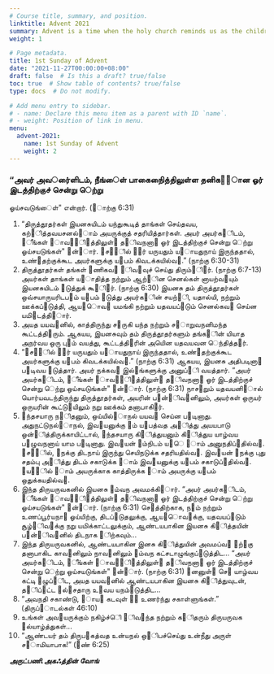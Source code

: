 ```yaml
---
# Course title, summary, and position.
linktitle: Advent 2021
summary: Advent is a time when the holy church reminds us as the children of God to wake up and pray, and actively prepare for the grace of the Savior Jesus Christ. Come and join Fr Augustine Wong's reflections and let the Words of God change our heart.
weight: 1

# Page metadata.
title: 1st Sunday of Advent
date: "2021-11-27T00:00:00+08:00"
draft: false  # Is this a draft? true/false
toc: true  # Show table of contents? true/false
type: docs  # Do not modify.

# Add menu entry to sidebar.
# - name: Declare this menu item as a parent with ID `name`.
# - weight: Position of link in menu.
menu:
  advent-2021:
    name: 1st Sunday of Advent
    weight: 2
---
```


### “அவர் அவர்ைளிடம், நீங்ைள் பாகைநிைத்திலுள்ள தனிக஫஬ான ஓர் இடத்திற்குச் சென்று ெற்று
ஓய்சவடுங்ைள்" என்றார். (஫ாற்கு 6:31)
1. “திருத்தூதர்கள் இயனசுயிடம் யந்துகூடித் தாங்கள் செய்தவய, கற்஧ித்தவயசனல்஬ாம் அயருக்குத்
சதரியித்தார்கள். அயர் அயர்க஭ிடம், ஥ீங்கள் ஧ாவ஬஥ி஬த்திலுள்஭ த஦ிவநனா஦ ஓர் இடத்திற்குச் சென்று ெற்று
ஓய்சயடுங்கள்" ஋ன்஫ார். ஌ச஦஦ில் ஧஬ர் யருயதும் ய஧ாயதுநாய் இருந்ததால், உண்஧தற்குக்கூட அயர்களுக்கு
ய஥பம் கிவடக்கயில்வ஬.” (நாற்கு 6:30-31)
2. திருத்தூதர்கள் தங்கள் ஧ணிகவ஭ ஥ிவ஫வுச் செய்து திரும்஧ி஦ர். (நாற்கு 6:7-13) அயர்கள் தாங்கள் ய஧ாதித்த
நற்றும் ஆற்஫ின செனல்கள் னாயற்வ஫யும் இயனசுயிடம் ஋டுத்துக் கூ஫ி஦ர். (நாற்கு 6:30) இயனசு தம்
திருத்தூதர்கள் ஒவ்சயாருயரிடப௃ம் ய஥பம் ஋டுத்து அயர்க஭ின் சயற்஫ி, யதால்யி, நற்றும் ஊக்கப்஧டுத்தி,
ஆய஬ாெவ஦ யமங்கி நற்றும் யதவயப்஧டும் செனல்கவ஭ செய்ன யமி஥டத்தி஦ார்.
3. அயத யயவ஭னில், காத்திருந்து ச஧ருகி யந்த நற்றும் ச஧ாறுவநனிமந்த கூட்டத்தி஦ரும். ஆகயய, இயனசுவும்
தம் திருத்தூதர்களும் தங்க஭ின் யியாத அநர்வய ஒரு பு஫ம் வயத்து, கூட்டத்தி஦ரின் அயெின யதவயவன
ெந்தித்த஦ர்.
4. “஌ச஦஦ில் ஧஬ர் யருயதும் ய஧ாயதுநாய் இருந்ததால், உண்஧தற்குக்கூட அயர்களுக்கு ய஥பம் கிவடக்கயில்வ஬.”
(நாற்கு 6:31) ஆகயய, இயனசு அதிபடினா஦ ப௃டிவய ஋டுத்தார். அயர் நக்கவ஭ இல்஬ங்களுக்கு அனுப்஧ி வயத்தார்.
“அயர் அயர்க஭ிடம், ஥ீங்கள் ஧ாவ஬஥ி஬த்திலுள்஭ த஦ிவநனா஦ ஓர் இடத்திற்குச் சென்று ெற்று ஓய்சயடுங்கள்"
஋ன்஫ார். (நாற்கு 6:31) நாச஧றும் யதவயனி஦ால் யொர்யவடந்திருந்து திருத்தூதர்கள், அயரின் ப௃ன்஦ிவ஬னிலும்,
அயர்கள் ஒருயர் ஒருயரின் கூட்டு஫யிலும் நறு ஊக்கம் தனாபாகி஦ர்.
5. ஋ந்தசயாரு ந஦ிதனும், ஒய்யில்஬ாநல் யயவ஬ செய்ன ப௃டினாது. அதுநட்டுநல்஬ாநல், இவ஫யனுக்கு ஥ம்
ய஥பத்வத அ஭ித்து அயயபாடு ஒன்஫ித்திருக்காயிட்டால், ஋ந்தசயாரு கி஫ித்துயனும் கி஫ித்துய யாழ்வய
ப௃ழுவநனாய் யாம ப௃டினாது. இவ஫யன் ஥ம்நிடம் ய஧ெ ஥ாம் அனுநதிப்஧தில்வ஬. ஌ச஦஦ில், ஥நக்கு திடநாய்
இருந்து செயிநடுக்க சதரியதில்வ஬. இவ஫யன் ஥நக்கு புது சதம்பு அ஭ித்து திடம் சகாடுக்க ஥ாம் இவ஫யனுக்கு
ய஥பம் சகாடுப்஧தில்வ஬. ஌ய஦஦ில் ஥ாம் அயருக்காக காத்திருக்க ஥ாம் அயருக்கு ய஥பம் ஒதுக்கயதில்வ஬.
6. இந்த திருயருவகனில் இயனசு ஥ம்வந அவமக்கி஫ார். “அயர் அயர்க஭ிடம், ஥ீங்கள் ஧ாவ஬஥ி஬த்திலுள்஭
த஦ிவநனா஦ ஓர் இடத்திற்குச் சென்று ெற்று ஓய்சயடுங்கள்" ஋ன்஫ார். (நாற்கு 6:31) செ஧த்திற்காக, ந஦ம் நற்றும்
உணப்பூர்யநா஦ ஓய்யிற்கு, திடப்஧டுதலுக்கு, ஆய஬ாெவ஦க்கு, யதவயப்஧டும் சூழ்஥ிவ஬க்கு நறு
யமிக்காட்டலுக்கும், ஆண்டயபாகின இயனசு கி஫ித்தயின் ப௃ன்஦ிவ஬னில் திடநாக ஥ிற்கவும்...
7. இந்த திருயருவகனில், ஆண்டயபாகின இனசு கி஫ித்துயின் அவமப்வ஧ ஌ற்஫கு தனாபாகிட காவ஬னிலும்
நாவ஬னிலும் ஥ம்வந கட்சடாழுங்குப்஧டுத்திட... “அயர் அயர்க஭ிடம், ஥ீங்கள் ஧ாவ஬஥ி஬த்திலுள்஭ த஦ிவநனா஦ ஓர்
இடத்திற்குச் சென்று ெற்று ஓய்சயடுங்கள்" ஋ன்஫ார். (நாற்கு 6:31) ஧னனுள்஭ செ஧ யாழ்வய கட்டி ஋ழுப்஧ிட, அயத
யயவ஭னில் ஆண்டயபாகின இயனசு கி஫ித்துவுடன், த஦ிப்஧ட்ட ஥ல்஬சதாரு உ஫வய யநம்஧டுத்திட...
8. “அவநதி சகாண்டு, ஥ாய஦ கடவுள் ஋஦ உணர்ந்து சகாள்ளுங்கள்.” (திருப்஧ாடல்கள் 46:10)
9. உங்கள் அவ஦யருக்கும் நகிழ்ச்ெி ஥ிவ஫ந்த நற்றும் க஦ிதரும் திருயருவக ஥ல்யாழ்த்துகள்...
10. “ஆண்டயர் தம் திருப௃கத்வத உன்யநல் ஒ஭ிபச்செய்து உன்நீது அருள் ச஧ாமியாபாக!” (஋ண் 6:25)

___அருட்பணி.அகஃத்தின் வோங்___
